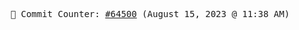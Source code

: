<p align="center">
    <samp>
        📮 Commit Counter: <a href="https://github.com/Javascript-void0/Javascript-void0/commits/main">#64500</a> (August 15, 2023 @ 11:38 AM)
    </samp>
</p>
